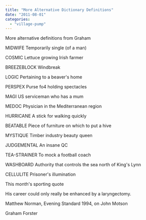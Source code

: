 ```yaml
---
title: "More Alternative Dictionary Definitions"
date: "2011-08-01"
categories: 
  - "village-pump"
---
```


More alternative definitions from Graham

MIDWIFE Temporarily single (of a man)

COSMIC Lettuce growing Irish farmer

BREEZEBLOCK Windbreak

LOGIC Pertaining to a beaver's home

PERSPEX Purse fo4 holding spectacles

MAGI US serviceman who has a mum

MEDOC Physician in the Mediterranean region

HURRICANE A stick for walking quickly

BEATABLE Piece of furniture on which to put a hive

MYSTIQUE Timber industry beauty queen

JUDGEMENTAL An insane QC

TEA-STRAINER To mock a football coach

WASHBOARD Authority that controls the sea north of King's Lynn

CELLULITE Prisoner's illumination

This month's sporting quote

His career could only really be enhanced by a laryngectomy.

Matthew Norman, Evening Standard 1994, on John Motson

Graham Forster
